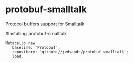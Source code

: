 # protobuf-smalltalk
Protocol buffers support for Smalltalk

#Installing protobuf-smalltalk

```smalltalk
Metacello new
   baseline: 'Protobuf';
   repository: 'github://jvdsandt/protobuf-smalltalk';
   load.
```